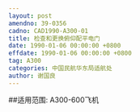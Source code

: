 ```yaml
---
layout: post
amendno: 39-0356
cadno: CAD1990-A300-01
title: 检查和更换俯仰配平电门
date: 1990-01-06 00:00:00 +0800
effdate: 1990-01-06 00:00:00 +0800
tag: A300
categories: 中国民航华东局适航处
author: 谢国良
---
```


##适用范围:
A300-600飞机

